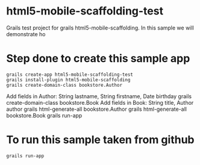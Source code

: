 html5-mobile-scaffolding-test
=============================

Grails test project for grails html5-mobile-scaffolding. In this sample we will demonstrate ho

Step done to create this sample app
===================================

	grails create-app html5-mobile-scaffolding-test
	grails install-plugin html5-mobile-scaffolding
	grails create-domain-class bookstore.Author
Add fields in Author: String lastname, String firstname, Date birthday
	grails create-domain-class bookstore.Book
Add fields in Book: String title, Author author
	grails html-generate-all bookstore.Author
	grails html-generate-all bookstore.Book
	grails run-app

To run this sample taken from github
====================================	
	grails run-app

